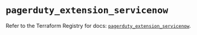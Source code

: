# `pagerduty_extension_servicenow`

Refer to the Terraform Registry for docs: [`pagerduty_extension_servicenow`](https://registry.terraform.io/providers/pagerduty/pagerduty/3.12.2/docs/resources/extension_servicenow).
